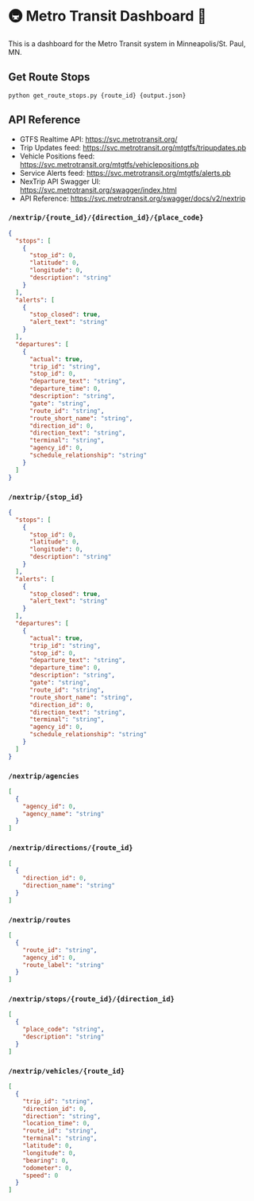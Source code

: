 # 🚇 Metro Transit Dashboard 🚌

This is a dashboard for the Metro Transit system in Minneapolis/St. Paul, MN.

## Get Route Stops

```shell
python get_route_stops.py {route_id} {output.json}
```

## API Reference

- GTFS Realtime API: <https://svc.metrotransit.org/>
- Trip Updates feed: <https://svc.metrotransit.org/mtgtfs/tripupdates.pb>
- Vehicle Positions feed: <https://svc.metrotransit.org/mtgtfs/vehiclepositions.pb>
- Service Alerts feed: <https://svc.metrotransit.org/mtgtfs/alerts.pb>
- NexTrip API Swagger UI: <https://svc.metrotransit.org/swagger/index.html>
- API Reference: <https://svc.metrotransit.org/swagger/docs/v2/nextrip>

### `/nextrip/{route_id}/{direction_id}/{place_code}`

```json
{
  "stops": [
    {
      "stop_id": 0,
      "latitude": 0,
      "longitude": 0,
      "description": "string"
    }
  ],
  "alerts": [
    {
      "stop_closed": true,
      "alert_text": "string"
    }
  ],
  "departures": [
    {
      "actual": true,
      "trip_id": "string",
      "stop_id": 0,
      "departure_text": "string",
      "departure_time": 0,
      "description": "string",
      "gate": "string",
      "route_id": "string",
      "route_short_name": "string",
      "direction_id": 0,
      "direction_text": "string",
      "terminal": "string",
      "agency_id": 0,
      "schedule_relationship": "string"
    }
  ]
}
```

### `/nextrip/{stop_id}`

```json
{
  "stops": [
    {
      "stop_id": 0,
      "latitude": 0,
      "longitude": 0,
      "description": "string"
    }
  ],
  "alerts": [
    {
      "stop_closed": true,
      "alert_text": "string"
    }
  ],
  "departures": [
    {
      "actual": true,
      "trip_id": "string",
      "stop_id": 0,
      "departure_text": "string",
      "departure_time": 0,
      "description": "string",
      "gate": "string",
      "route_id": "string",
      "route_short_name": "string",
      "direction_id": 0,
      "direction_text": "string",
      "terminal": "string",
      "agency_id": 0,
      "schedule_relationship": "string"
    }
  ]
}
```

### `/nextrip/agencies`

```json
[
  {
    "agency_id": 0,
    "agency_name": "string"
  }
]
```

### `/nextrip/directions/{route_id}`

```json
[
  {
    "direction_id": 0,
    "direction_name": "string"
  }
]
```

### `/nextrip/routes`

```json
[
  {
    "route_id": "string",
    "agency_id": 0,
    "route_label": "string"
  }
]
```

### `/nextrip/stops/{route_id}/{direction_id}`

```json
[
  {
    "place_code": "string",
    "description": "string"
  }
]
```

### `/nextrip/vehicles/{route_id}`

```json
[
  {
    "trip_id": "string",
    "direction_id": 0,
    "direction": "string",
    "location_time": 0,
    "route_id": "string",
    "terminal": "string",
    "latitude": 0,
    "longitude": 0,
    "bearing": 0,
    "odometer": 0,
    "speed": 0
  }
]
```
